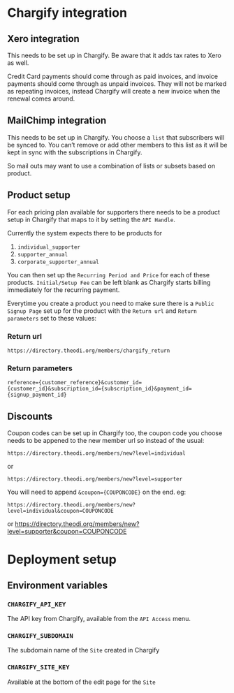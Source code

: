 Chargify integration
===========================

Xero integration
----------------

This needs to be set up in Chargify. Be aware that it adds tax rates to Xero as well.

Credit Card payments should come through as paid invoices, and invoice payments should come through as unpaid invoices.
They will not be marked as repeating invoices, instead Chargify will create a new invoice when the renewal comes around.

MailChimp integration
---------------------

This needs to be set up in Chargify. You choose a `list` that subscribers will
be synced to.  You can’t remove or add other members to this list as it will be
kept in sync with the subscriptions in Chargify.

So mail outs may want to use a combination of lists or subsets based on product.

Product setup
-------------

For each pricing plan available for supporters there needs to be a product
setup in Chargify that maps to it by setting the `API Handle`.

Currently the system expects there to be products for

  1. `individual_supporter`
  2. `supporter_annual`
  3. `corporate_supporter_annual`

You can then set up the `Recurring Period and Price` for each of these
products. `Initial/Setup Fee` can be left blank as Chargify starts billing
immediately for the recurring payment.

Everytime you create a product you need to make sure there is a `Public Signup
Page` set up for the product with the `Return url` and `Return parameters` set
to these values:

### Return url

    https://directory.theodi.org/members/chargify_return

### Return parameters

    reference={customer_reference}&customer_id={customer_id}&subscription_id={subscription_id}&payment_id={signup_payment_id}


Discounts
---------

Coupon codes can be set up in Chargify too, the coupon code you choose needs to
be appened to the new member url so instead of the usual:

    https://directory.theodi.org/members/new?level=individual

or

    https://directory.theodi.org/members/new?level=supporter

You will need to append `&coupon={COUPONCODE}` on the end. eg:

    https://directory.theodi.org/members/new?level=individual&coupon=COUPONCODE

or
    https://directory.theodi.org/members/new?level=supporter&coupon=COUPONCODE

Deployment setup
================

## Environment variables

### `CHARGIFY_API_KEY`

The API key from Chargify, available from the `API Access` menu.

### `CHARGIFY_SUBDOMAIN`

The subdomain name of the `Site` created in Chargify

### `CHARGIFY_SITE_KEY`

Available at the bottom of the edit page for the `Site`
